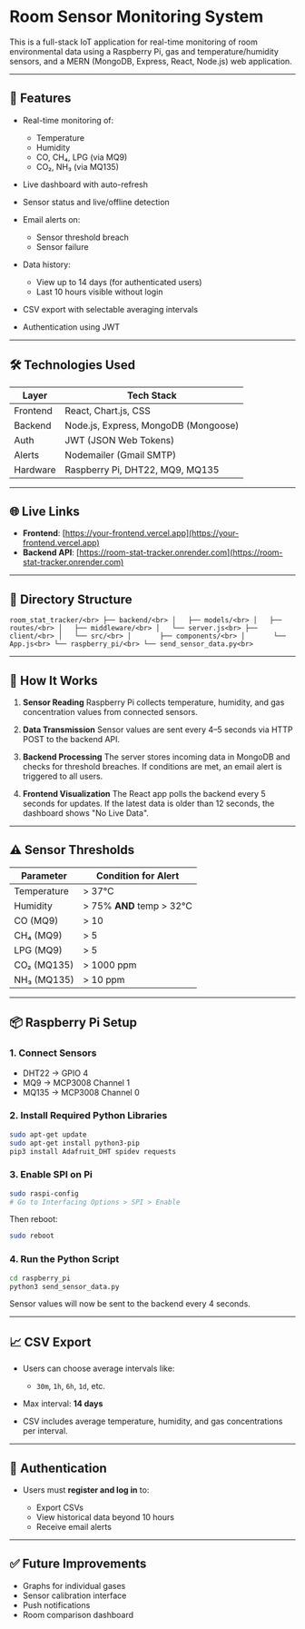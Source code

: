 # Room Sensor Monitoring System

This is a full-stack IoT application for real-time monitoring of room environmental data using a Raspberry Pi, gas and temperature/humidity sensors, and a MERN (MongoDB, Express, React, Node.js) web application.

---

## 🚀 Features

* Real-time monitoring of:

  * Temperature
  * Humidity
  * CO, CH₄, LPG (via MQ9)
  * CO₂, NH₃ (via MQ135)
* Live dashboard with auto-refresh
* Sensor status and live/offline detection
* Email alerts on:

  * Sensor threshold breach
  * Sensor failure
* Data history:

  * View up to 14 days (for authenticated users)
  * Last 10 hours visible without login
* CSV export with selectable averaging intervals
* Authentication using JWT

---

## 🛠 Technologies Used

| Layer    | Tech Stack                           |
| -------- | ------------------------------------ |
| Frontend | React, Chart.js, CSS                 |
| Backend  | Node.js, Express, MongoDB (Mongoose) |
| Auth     | JWT (JSON Web Tokens)                |
| Alerts   | Nodemailer (Gmail SMTP)              |
| Hardware | Raspberry Pi, DHT22, MQ9, MQ135      |

---

## 🌐 Live Links

* **Frontend**: [https://your-frontend.vercel.app](https://your-frontend.vercel.app)
* **Backend API**: [https://room-stat-tracker.onrender.com](https://room-stat-tracker.onrender.com)

---

## 📁 Directory Structure

`
room_stat_tracker/<br>
├── backend/<br>
│   ├── models/<br>
│   ├── routes/<br>
│   ├── middleware/<br>
│   └── server.js<br>
├── client/<br>
│   └── src/<br>
│       ├── components/<br>
│       └── App.js<br>
└── raspberry_pi/<br>
    └── send_sensor_data.py<br>
`

---

## 🔄 How It Works

1. **Sensor Reading**
   Raspberry Pi collects temperature, humidity, and gas concentration values from connected sensors.

2. **Data Transmission**
   Sensor values are sent every 4–5 seconds via HTTP POST to the backend API.

3. **Backend Processing**
   The server stores incoming data in MongoDB and checks for threshold breaches. If conditions are met, an email alert is triggered to all users.

4. **Frontend Visualization**
   The React app polls the backend every 5 seconds for updates. If the latest data is older than 12 seconds, the dashboard shows "No Live Data".

---

## ⚠ Sensor Thresholds

| Parameter   | Condition for Alert       |
| ----------- | ------------------------- |
| Temperature | > 37°C                    |
| Humidity    | > 75% **AND** temp > 32°C |
| CO (MQ9)    | > 10                      |
| CH₄ (MQ9)   | > 5                       |
| LPG (MQ9)   | > 5                       |
| CO₂ (MQ135) | > 1000 ppm                |
| NH₃ (MQ135) | > 10 ppm                  |

---

## 📦 Raspberry Pi Setup

### 1. Connect Sensors

* DHT22 → GPIO 4
* MQ9 → MCP3008 Channel 1
* MQ135 → MCP3008 Channel 0

### 2. Install Required Python Libraries

```bash
sudo apt-get update
sudo apt-get install python3-pip
pip3 install Adafruit_DHT spidev requests
```

### 3. Enable SPI on Pi

```bash
sudo raspi-config
# Go to Interfacing Options > SPI > Enable
```

Then reboot:

```bash
sudo reboot
```

### 4. Run the Python Script

```bash
cd raspberry_pi
python3 send_sensor_data.py
```

Sensor values will now be sent to the backend every 4 seconds.

---

## 📈 CSV Export

* Users can choose average intervals like:

  * `30m`, `1h`, `6h`, `1d`, etc.
* Max interval: **14 days**
* CSV includes average temperature, humidity, and gas concentrations per interval.

---

## 🔐 Authentication

* Users must **register and log in** to:

  * Export CSVs
  * View historical data beyond 10 hours
  * Receive email alerts

---

## ✅ Future Improvements

* Graphs for individual gases
* Sensor calibration interface
* Push notifications
* Room comparison dashboard

